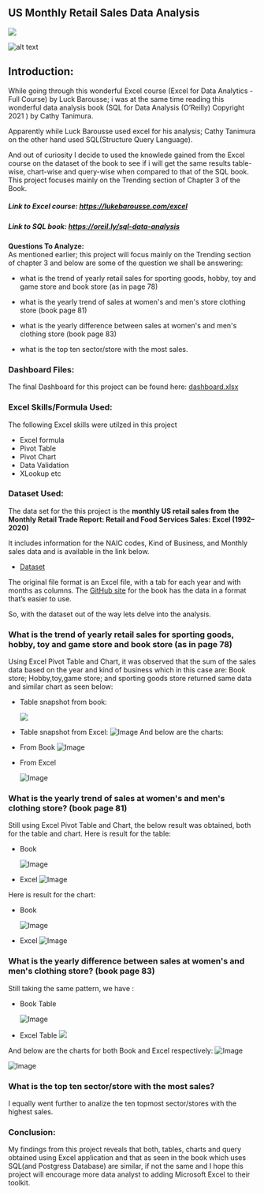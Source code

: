 
## US Monthly Retail Sales Data Analysis

<img src ="images/dashboard1.gif">

![alt text](images/cover_sql_book.png)

## Introduction:
 While going through this wonderful Excel course (Excel for Data Analytics - Full Course) by Luck Barousse; i was at the same time reading this  wonderful  data analysis book (SQL for Data Analysis
 (O’Reilly)  Copyright 2021 ) by Cathy Tanimura.  

 Apparently while Luck Barousse used excel for his analysis; Cathy Tanimura on the other hand used SQL(Structure  Query Language).

 And out of curiosity I decide to used the knowlede gained from the Excel course on the dataset of the book to see if i will get the same results table-wise, chart-wise and query-wise  when compared to that of the SQL book.
 This project focuses mainly on the Trending section of Chapter 3 of the Book.

##### Link to Excel course: https://lukebarousse.com/excel

##### Link to SQL book:  https://oreil.ly/sql-data-analysis

**Questions To Analyze:**  
 As mentioned earlier; this project will focus mainly on the Trending section of chapter 3 and below are some of the question we shall be answering:


- what is the trend  of yearly retail sales for sporting goods, hobby, toy and game store and book store (as in page 78)

- what is the yearly trend of sales at women's and men's store clothing store (book page 81)

- what is the yearly difference between sales at women's and men's clothing store (book page 83)

- what is the top ten sector/store with the most sales.


 

### Dashboard Files:
The final Dashboard for this project can be found here: [dashboard.xlsx](Resources/dashboard.xlsx)

### Excel Skills/Formula Used:
The following Excel skills were utilzed in this project
- Excel formula
- Pivot Table
- Pivot Chart
- Data Validation
- XLookup
etc



### Dataset Used:
The data set for the this project is the 
**monthly US retail sales from
the Monthly Retail Trade Report: Retail and Food Services Sales: Excel (1992–
2020)** 

It includes information for the NAIC codes, Kind of Business, and Monthly sales data and is available in the link below.
-  [Dataset](https://www.census.gov/retail/index.html#mrts)

 The original file format
is an Excel file, with a tab for each year and with months as columns. The [GitHub site](https://oreil.ly/LMiHw)
for the book has the data in a format that’s easier to use.

So, with the dataset out of the way lets delve into the analysis.
### What is the trend  of yearly retail sales for sporting goods, hobby, toy and game store and book store (as in page 78)
Using Excel Pivot Table and Chart, it was  observed that the sum of the sales data based on the year and kind of business which in this case are: Book store; Hobby,toy,game store; and sporting goods store returned same data and similar chart as seen below:

- Table snapshot from book:


  <img src ="images/trending_leisure_stores_table_book.png">

- Table snapshot from Excel:
  ![Image](https://raw.githubusercontent.com/ObulorN/Excel_Us_Retail_Sales_Analysis/refs/heads/main/images/trending_leisure_stores_table.png)
And below are the charts:


- From Book
  ![Image](https://raw.githubusercontent.com/ObulorN/Excel_Us_Retail_Sales_Analysis/refs/heads/main/images/trending_leisure_stores_book.png)
- From Excel

  ![Image](https://raw.githubusercontent.com/ObulorN/Excel_Us_Retail_Sales_Analysis/refs/heads/main/images/trending_leisure_stores.png)



### What is the yearly trend of sales at women's and men's  clothing store? (book page 81)
Still using Excel Pivot Table and Chart, the below result was obtained, both for the table and chart.
Here is result for the table:
  - Book

       ![Image](https://raw.githubusercontent.com/ObulorN/Excel_Us_Retail_Sales_Analysis/refs/heads/main/images/yearly_women_men_trending_book.png)

  - Excel
       ![Image](https://raw.githubusercontent.com/ObulorN/Excel_Us_Retail_Sales_Analysis/refs/heads/main/images/yearly_women_men_trending_excel.png) 

  Here is result for the chart:
  - Book

    ![Image](https://raw.githubusercontent.com/ObulorN/Excel_Us_Retail_Sales_Analysis/refs/heads/main/images/men_women_chart_book.png)

  - Excel
    ![Image](https://raw.githubusercontent.com/ObulorN/Excel_Us_Retail_Sales_Analysis/refs/heads/main/images/men_women_chart_excel.png)





### What is the yearly difference between sales at women's and men's clothing store? (book page 83)

Still taking the same pattern, we have :
- Book Table


  ![Image](https://raw.githubusercontent.com/ObulorN/Excel_Us_Retail_Sales_Analysis/refs/heads/main/images/women_men_diff_table_book.png)

- Excel Table
  ![](https://raw.githubusercontent.com/ObulorN/Excel_Us_Retail_Sales_Analysis/refs/heads/main/images/women_men_diff_table_excel.png)


And below are the charts for both Book and Excel respectively:
 ![Image](images/yearly_diff_men_women_book.png)


![Image](https://raw.githubusercontent.com/ObulorN/Excel_Us_Retail_Sales_Analysis/refs/heads/main/images/yearly_diff_men_women_excel.png)




### What is the top ten sector/store with the most sales?
 I equally went  further to  analize the ten topmost sector/stores with the highest sales.


### Conclusion:
My findings from this project reveals that both, tables, charts and query obtained using Excel application and that as seen in the book which uses SQL(and Postgress Database) are similar, if not the same and I hope this project will encourage more data analyst to adding Microsoft Excel to their toolkit.




